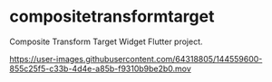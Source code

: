 # compositetransformtarget

Composite Transform Target Widget Flutter project.




https://user-images.githubusercontent.com/64318805/144559600-855c25f5-c33b-4d4e-a85b-f9310b9be2b0.mov

